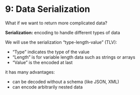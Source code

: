 # 9: Data Serialization

What if we want to return more complicated data?

**Serialization:** encoding to handle different types of data

We will use the serialization “type-length-value” (TLV): 
- “Type” indicates the type of the value
- “Length” is for variable length data such as strings or arrays
- “Value” is the encoded at last

it has many advantages:
- can be decoded without a schema (like JSON, XML)
- can encode arbitrarily nested data


